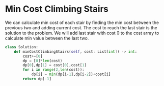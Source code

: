 # Min Cost Climbing Stairs
We can calculate min cost of each stair by finding the min cost between the previous two and adding current cost. The cost to reach the last stair is the solution to the problem. We will add last stair with cost 0 to the cost array to calculate min value between the last two.
```python
class Solution:
    def minCostClimbingStairs(self, cost: List[int]) -> int:
        cost+=[0]
        dp = [0]*len(cost)
        dp[0],dp[1] = cost[0],cost[1]
        for i in range(2,len(cost)):
            dp[i] = min(dp[i-1],dp[i-2])+cost[i]
        return dp[-1]
```
